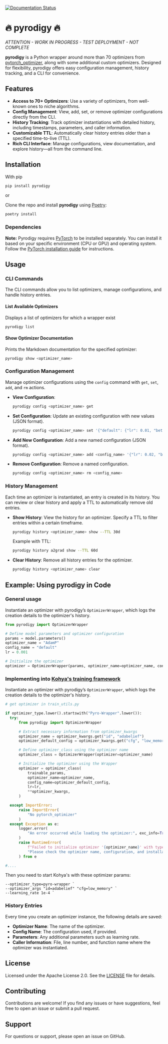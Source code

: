 [![Documentation Status](https://readthedocs.org/projects/pyrodigy/badge/?version=latest)](https://pyrodigy.readthedocs.io/en/latest/?badge=latest)
      
# 🔥 pyrodigy 🔥

*ATTENTION - WORK IN PROGRESS - TEST DEPLOYMENT - NOT COMPLETE*

**pyrodigy** is a Python wrapper around more than 70 optimizers from [pytorch_optimizer](https://github.com/kozistr/pytorch_optimizer), along with some additional custom optimizers. Designed for flexibility, pyrodigy offers easy configuration management, history tracking, and a CLI for convenience.

## Features

- **Access to 70+ Optimizers**: Use a variety of optimizers, from well-known ones to niche algorithms.
- **Config Management**: View, add, set, or remove optimizer configurations directly from the CLI.
- **History Tracking**: Track optimizer instantiations with detailed history, including timestamps, parameters, and caller information.
- **Customizable TTL**: Automatically clear history entries older than a specified time-to-live (TTL).
- **Rich CLI Interface**: Manage configurations, view documentation, and explore history—all from the command line.

## Installation

With pip

```bash
pip install pyrodigy
```

or

Clone the repo and install **pyrodigy** using [Poetry](https://python-poetry.org/):

```bash
poetry install
```

### Dependencies

**Note:** Pyrodigy requires [PyTorch](https://pytorch.org/get-started/locally/) to be installed separately. You can install it based on your specific environment (CPU or GPU) and operating system. Follow the [PyTorch installation guide](https://pytorch.org/get-started/locally/) for instructions.

## Usage

### CLI Commands

The CLI commands allow you to list optimizers, manage configurations, and handle history entries.

#### List Available Optimizers

Displays a list of optimizers for which a wrapper exist

```bash
pyrodigy list
```

#### Show Optimizer Documentation

Prints the Markdown documentation for the specified optimizer:

```bash
pyrodigy show <optimizer_name>
```

### Configuration Management

Manage optimizer configurations using the `config` command with `get`, `set`, `add`, and `rm` actions.

- **View Configuration**:

  ```bash
  pyrodigy config <optimizer_name> get
  ```

- **Set Configuration**: Update an existing configuration with new values (JSON format).

  ```bash
  pyrodigy config <optimizer_name> set '{"default": {"lr": 0.01, "beta": 0.9}}'
  ```

- **Add New Configuration**: Add a new named configuration (JSON format).

  ```bash
  pyrodigy config <optimizer_name> add <config_name> '{"lr": 0.02, "beta": 0.95}'
  ```

- **Remove Configuration**: Remove a named configuration.

  ```bash
  pyrodigy config <optimizer_name> rm <config_name>
  ```

### History Management

Each time an optimizer is instantiated, an entry is created in its history. You can review or clear history and apply a TTL to automatically remove old entries.

- **Show History**: View the history for an optimizer. Specify a TTL to filter entries within a certain timeframe.

  ```bash
  pyrodigy history <optimizer_name> show --TTL 30d
  ```

  Example with TTL:

  ```bash
  pyrodigy history a2grad show --TTL 60d
  ```

- **Clear History**: Remove all history entries for the optimizer.

  ```bash
  pyrodigy history <optimizer_name> clear
  ```

## Example: Using pyrodigy in Code

### General usage

Instantiate an optimizer with pyrodigy’s `OptimizerWrapper`, which logs the creation details to the optimizer's history.

```python
from pyrodigy import OptimizerWrapper

# Define model parameters and optimizer configuration
params = model.parameters()
optimizer_name = "AdamP"
config_name = "default"
lr = 0.001

# Initialize the optimizer
optimizer = OptimizerWrapper(params, optimizer_name=optimizer_name, config_name=config_name, lr=lr)
```

### Implementing into [Kohya's training framework]([http://bla](https://github.com/kohya-ss/sd-scripts))

Instantiate an optimizer with pyrodigy’s `OptimizerWrapper`, which logs the creation details to the optimizer's history.

```python
# get optimizer in train_utils.py

if optimizer_type.lower().startswith("Pyro-Wrapper".lower()):
  try:
      from pyrodigy import OptimizerWrapper

      # Extract necessary information from optimizer_kwargs
      optimizer_name = optimizer_kwargs.get("id", "adabelief")
      optimizer_default_config = optimizer_kwargs.get("cfg", "low_memory")

      # Define optimizer_class using the optimizer name
      optimizer_class = OptimizerWrapper(optimizer=optimizer_name)

      # Initialize the optimizer using the Wrapper
      optimizer = optimizer_class(
          trainable_params,
          optimizer_name=optimizer_name,
          config_name=optimizer_default_config,
          lr=lr,
          **optimizer_kwargs,
      )

  except ImportError:
      raise ImportError(
          "No pytorch_optimizer"
      )
  except Exception as e:
      logger.error(
          "An error occurred while loading the optimizer:", exc_info=True
      )
      raise RuntimeError(
          f"Failed to initialize optimizer '{optimizer_name}' with type '{optimizer_type}'. "
          "Please check the optimizer name, configuration, and installation."
      ) from e

#....
```

Then you need to start Kohya's with these optimizer params:

```
--optimizer_type=pyro-wrapper `
--optimizer_args "id=adabelief" "cfg=low_memory" `
--learning_rate 1e-4 `
```

### History Entries

Every time you create an optimizer instance, the following details are saved:

- **Optimizer Name**: The name of the optimizer.
- **Config Name**: The configuration used, if provided.
- **Parameters**: Any additional parameters such as learning rate.
- **Caller Information**: File, line number, and function name where the optimizer was instantiated.

## License

Licensed under the Apache License 2.0. See the [LICENSE](LICENSE) file for details.

## Contributing

Contributions are welcome! If you find any issues or have suggestions, feel free to open an issue or submit a pull request.

## Support

For questions or support, please open an issue on GitHub.
